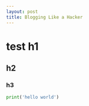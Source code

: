 ```yaml
---
layout: post
title: Blogging Like a Hacker
---
```

# test h1

## h2

### h3

```python
print('hello world')
```